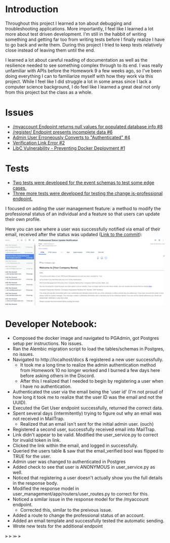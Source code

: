 # Introduction

Throughout this project I learned a ton about debugging and troubleshooting applications. More importantly, I feel like I learned a lot more about test driven development. I'm still in the habbit of writing something and getting far too from writing tests before I finally realize I have to go back and write them. During this project I tried to keep tests relatively close instead of leaving them until the end.

I learned a lot about careful reading of documentation as well as the resilience needed to see something complex through to its end. I was really unfamiliar with APIs before the Homework 9 a few weeks ago, so I've been doing everything I can to familiarize myself with how they work via this project. While I feel like I did struggle a lot in some areas since I lack a computer science background, I do feel like I learned a great deal not only from this project but the class as a whole.

# Issues

* [/myaccount Endpoint returns null values for populated database info #8](https://github.com/TyHys/user_management/issues/8)
* [/register/ Endpoint presents incomplete data #6](https://github.com/TyHys/user_management/issues/6)
* [Admin User Erroneously Converts to "Authenticated" #4](https://github.com/TyHys/user_management/issues/4)
* [Verification Link Error #2](https://github.com/TyHys/user_management/issues/2)
* [LibC Vulnerability - Preventing Docker Deployment #1](https://github.com/TyHys/user_management/issues/1)

# Tests
* [Two tests were developed for the event schemas to test some edge cases.](https://github.com/TyHys/user_management/commit/a0142b00ea526b903b5040dd7526e634178b6397#diff-290282138412a840643c110987874d7b4c32259148ea54e8ca419ccacbcb6527)
* [Three more tests were developed for testing the change is-professional endpoint.](https://github.com/TyHys/user_management/commit/9111cc08c4f6f98a8a476016c59d39b9ffc245a6#diff-1d7b620623536f4fb4d120c0d59e8a3ad15f248d9f7af6aa9aa8965cfe923ef9)

I focused on adding the user management feature: a method to modify the professional status of an individual and a feature so that users can update their own profile.

Here you can see where a user was successfully notified via email of their email, received after the status was updated ([Link to the commit](https://github.com/TyHys/user_management/commit/9111cc08c4f6f98a8a476016c59d39b9ffc245a6#diff-f2b3ba8fa16caedf3a421cca398204d903883799a3e986e4024356facad8aaab)):
 ![email](images/prof_email.png)

 

# Developer Notebook:
* Composed the docker image and navigated to PGAdmin, got Postgres setup per instructions. No issues.
* Ran the Alembic migration script to load the tables/schemas in Postgres, no issues.
* Navigated to http://localhost/docs & registered a new user successfully.
    * It took me a long time to realize the admin authentication method from Homework 10 no longer worked and I burned a few days here before asking others in the Discord.
    * After this I realized that I needed to begin by registering a user when I have no authentication.
* Authenticated the user via the email being the 'user id' (I'm not proud of how long it took me to realize that the user ID was the email and not the UUID).
* Executed the Get User endpoint successfully, returned the correct data.
* Spent several days (intermitently) trying to figure out why an email was not received in MailTrap.
    * Realized that an email isn't sent for the initial admin user. (ouch)
* Registered a second user, successfully received email into MailTrap.
* Link didn't appear to be valid. Modified the user_service.py to correct for invalid token in link.
* Clicked the link within the email, and logged in successfully.
* Queried the users table & saw that the email_verified bool was flipped to TRUE for the user.
* Admin user was changed to authenticated in Postgres
* Added check to see that user is ANONYMOUS in user_service.py as well.
* Noticed that registering a user doesn't actually show you the full details in the response body.
* Modified the response model in user_management/app/routers/user_routes.py to correct for this.
* Noticed a similar issue in the response model for the /myaccount endpoint.
    * Corrected this, similar to the preivous issue.
* Added a route to change the professional status of an account.
* Added an email template and successfully tested the automatic sending.
* Wrote new tests for the additional endpoint

⫸ 
⪢
⪼
⪫
